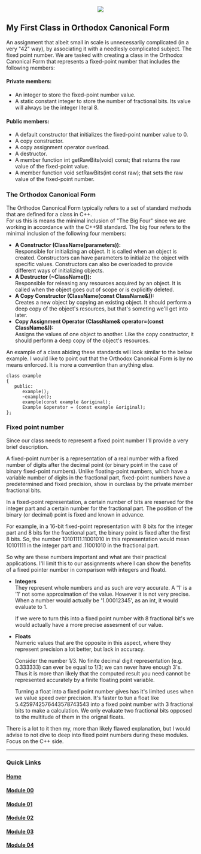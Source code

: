 <div align="center">
  <img src="https://i.imgur.com/9RRWFs4.png">
</div>

##  My First Class in Orthodox Canonical Form

An assignment that albeit small in scale is unnecessarily complicated (in a very "42" way), by associating it with a needlesly complicated subject. The fixed point number.
We are tasked with creating a class in the Orthodox Canonical Form that represents a fixed-point number that includes the following members:

#### Private members:
- An integer to store the fixed-point number value.
- A static constant integer to store the number of fractional bits. Its value
  will always be the integer literal 8.
#### Public members:
- A default constructor that initializes the fixed-point number value to 0.
- A copy constructor.
- A copy assignment operator overload.
- A destructor.
- A member function int getRawBits(void) const;
  that returns the raw value of the fixed-point value.
- A member function void setRawBits(int const raw);
  that sets the raw value of the fixed-point number.

### The Orthodox Canonical Form

The Orthodox Canonical Form typically refers to a set of standard methods that are defined for a class in C++.  
For us this is means the minimal inclusion of "The Big Four" since we are working in accordance with the C++98 standard.
The big four refers to the minimal inclusion of the following four members:

- **A Constructor (ClassName(parameters)):**  
  Responsible for initializing an object. It is called when an object is created. Constructors can have parameters to initialize the object with specific values. Constructors can also be overloaded to provide different ways of initializing objects.
- **A Destructor (~ClassName()):**  
  Responsible for releasing any resources acquired by an object. It is called when the object goes out of scope or is explicitly deleted.
- **A Copy Constructor (ClassName(const ClassName&)):**  
  Creates a new object by copying an existing object. It should perform a deep copy of the object's resources, but that's someting we'll get into later.
- **Copy Assignment Operator (ClassName& operator=(const ClassName&)):**  
  Assigns the values of one object to another. Like the copy constructor, it should perform a deep copy of the object's resources.

An example of a class abiding these standards will look similar to the below example. I would like to point out that the Orthodox Canonical Form is by no means enforced. It is more a convention than anything else.

```
class example
{
   public:
      example();
      ~example();
      example(const example &original);
      Example &operator = (const example &original);
};
```

### Fixed point number
Since our class needs to represent a fixed point number I'll provide a very brief description.  

A fixed-point number is a representation of a real number with a fixed number of digits after the decimal point (or binary point in the case of binary fixed-point numbers). Unlike floating-point numbers, which have a variable number of digits in the fractional part, fixed-point numbers have a predetermined and fixed precision, show in ourclass by the private member fractional bits.  

In a fixed-point representation, a certain number of bits are reserved for the integer part and a certain number for the fractional part. The position of the binary (or decimal) point is fixed and known in advance.

For example, in a 16-bit fixed-point representation with 8 bits for the integer part and 8 bits for the fractional part, the binary point is fixed after the first 8 bits. So, the number 10101111.11001010 in this representation would mean 10101111 in the integer part and .11001010 in the fractional part.

So why are these numbers important and what are their practical applications. I'll limit this to our assignments where I can show the benefits of a fixed pointer number in comparison with integers and floatd.
- **Integers**  
  They represent whole numbers and as such are very accurate. A '1' is a '1' not some approximation of the value. However it is not very precise. When a number would actually be '1.00012345', as an int, it would evaluate to 1.

  If we were to turn this into a fixed point number with 8 fractional bit's we would actually have a more precise assesment of our value.
- **Floats**  
  Numeric values that are the opposite in this aspect, where they represent precision a lot better, but lack in accuracy.

  Consider the number 1/3. No finite decimal digit representation (e.g. 0.333333) can ever be equal to 1/3; we can never have enough 3's. Thus it is more than likely that the computed result you need cannot be represented accurately by a finite floating point variable.

  Turning a float into a fixed point number gives has it's limited uses when we value speed over precision. It's faster to tun a float like 5.4259742576443578743543 into a fixed point number with 3 fractional bits to make a calculation. We only evaluate two fractional bits opposed to the multitude of them in the orignal floats.

There is a lot to it then my, more than likely flawed explanation, but I would advise to not dive to deep into fixed point numbers during these modules. Focus on the C++ side.

---
### Quick Links  

#### [Home](https://github.com/arommers/CPP_Modules)
#### [Module 00](https://github.com/arommers/CPP_Modules/tree/master/00)

#### [Module 01](https://github.com/arommers/CPP_Modules/tree/master/01)

#### [Module 02](https://github.com/arommers/CPP_Modules/tree/master/02)

#### [Module 03](https://github.com/arommers/CPP_Modules/tree/master/03)

#### [Module 04](https://github.com/arommers/CPP_Modules/tree/master/04)
